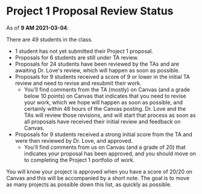 # Project 1 Proposal Review Status

As of **9 AM 2021-03-04**: 

There are 49 students in the class.

- 1 student has not yet submitted their Project 1 proposal.
- Proposals for 6 students are still under TA review.
- Proposals for 24 students have been reviewed by the TAs and are awaiting Dr. Love's review, which will happen as soon as possible.
- Proposals for 9 students received a score of 9 or lower in the initial TA review and need to revise and resubmit their work.
    - You'll find comments from the TA (mostly) on Canvas (and a grade below 10 points) on Canvas that indicates that you need to revise your work, which we hope will happen as soon as possible, and certainly within 48 hours of the Canvas posting. Dr. Love and the TAs will review those revisions, and will start that process as soon as all proposals have received their initial review and feedback on Canvas.
- Proposals for 9 students received a strong initial score from the TA and were then reviewed by Dr. Love, and approved. 
    - You'll find comments from us on Canvas (and a grade of 20) that indicates your proposal has been approved, and you should move on to completing the Project 1 portfolio of work.

You will know your project is approved when you have a score of 20/20 on Canvas and this will be accompanied by a short note. The goal is to move as many projects as possible down this list, as quickly as possible.
